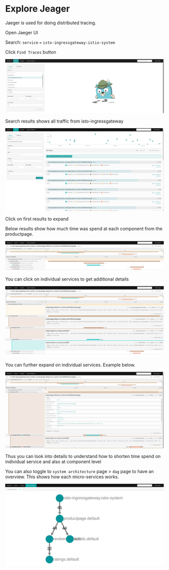 # Explore Jeager

Jaeger is used for doing distributed tracing. 

Open Jaeger UI

Search: `service` `=` `isto-ingressgateway:istio-system`

Click `Find Traces` button

![Jaeger-search-istio-ingressgateway](../images/Jaeger-search-istio-ingressgateway.png)

Search results shows all traffic from isto-ingressgateway

![Search-result-istio-ingressgateway](../images/Search-result-istio-ingressgateway.png)

Click on first results to expand 

Below results show how much time was spend at each component from the productpage. 

![jaeger-result-productpage](../images/jaeger-result-productpage.png)

You can click on individual services to get additional details

 ![jaeger-services-and-operations](../images/jaeger-services-and-operations.png)

You can further expand on individual services. Example below. 

![jaeger-service-full-details](../images/jaeger-service-full-details.png)

Thus you can look into details to understand how to shorten time spend on individual service and also at component level 

You can also toggle to `system architecture` page > `dag` page to have an overview. This shows how each micro-services works.

![jaeger-system-architecture-dag](../images/jaeger-system-architecture-dag.png)
